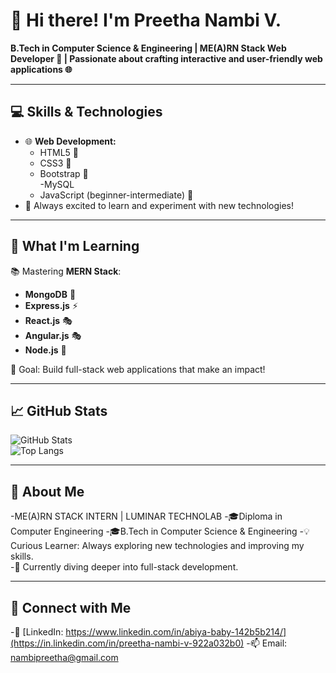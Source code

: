 # 👋 Hi there! I'm Preetha Nambi V.  
**B.Tech in Computer Science & Engineering | ME(A)RN Stack Web Developer 🚀 | Passionate about crafting interactive and user-friendly web applications 🌐**   

---

## 💻 Skills & Technologies  
- 🌐 **Web Development:**  
  - HTML5 🌟  
  - CSS3 🎨  
  - Bootstrap 💅  
  -MySQL
  - JavaScript (beginner-intermediate) 📜  
- 🔧 Always excited to learn and experiment with new technologies!

---

## 🌱 What I'm Learning  
📚 Mastering **MERN Stack**:  
- **MongoDB** 🌱  
- **Express.js** ⚡  
- **React.js** 🎭
- **Angular.js** 🎭  
- **Node.js** 🔧  

🎯 Goal: Build full-stack web applications that make an impact!

---

## 📈 GitHub Stats  
![GitHub Stats](https://github-readme-stats.vercel.app/api?username=Preetha-Nambi-V&show_icons=true&theme=radical)  
![Top Langs](https://github-readme-stats.vercel.app/api/top-langs/?username=Preetha-Nambi-V&layout=compact&theme=radical)  

---

##   🌟 About Me    
-ME(A)RN STACK INTERN | LUMINAR TECHNOLAB
-🎓Diploma in Computer Engineering
-🎓B.Tech in Computer Science & Engineering 
-💡 Curious Learner: Always exploring new technologies and improving my skills.  
-🌱 Currently diving deeper into full-stack development.


---

## 🔗 Connect with Me   
-💼 [LinkedIn: https://www.linkedin.com/in/abiya-baby-142b5b214/](https://in.linkedin.com/in/preetha-nambi-v-922a032b0)
-📫 Email: nambipreetha@gmail.com  


